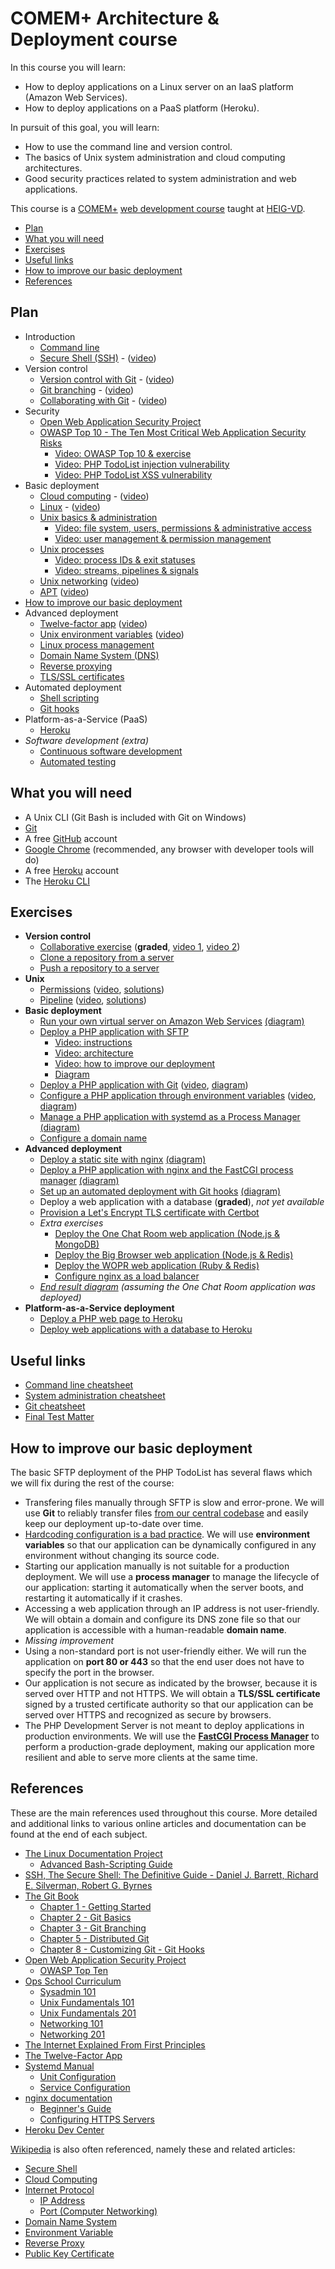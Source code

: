 # COMEM+ Architecture & Deployment course

In this course you will learn:

* How to deploy applications on a Linux server on an IaaS platform (Amazon Web Services).
* How to deploy applications on a PaaS platform (Heroku).

In pursuit of this goal, you will learn:

* How to use the command line and version control.
* The basics of Unix system administration and cloud computing architectures.
* Good security practices related to system administration and web applications.

This course is a [COMEM+][comem] [web development course][comem-webdev] taught at [HEIG-VD][heig].

<!-- START doctoc generated TOC please keep comment here to allow auto update -->
<!-- DON'T EDIT THIS SECTION, INSTEAD RE-RUN doctoc TO UPDATE -->


- [Plan](#plan)
- [What you will need](#what-you-will-need)
- [Exercises](#exercises)
- [Useful links](#useful-links)
- [How to improve our basic deployment](#how-to-improve-our-basic-deployment)
- [References](#references)

<!-- END doctoc generated TOC please keep comment here to allow auto update -->



## Plan

* Introduction
  * [Command line](https://mediacomem.github.io/comem-archidep/2020-2021/subjects/cli?home=MediaComem%2Fcomem-archidep%23readme)
  * [Secure Shell (SSH)](https://mediacomem.github.io/comem-archidep/2020-2021/subjects/ssh?home=MediaComem%2Fcomem-archidep%23readme) - ([video](https://cyberlearn.hes-so.ch/pluginfile.php/3377846/mod_resource/content/1/ArchiDep%202020-09-18%20SSH.mp4))
* Version control
  * [Version control with Git](https://mediacomem.github.io/comem-archidep/2020-2021/subjects/git?home=MediaComem%2Fcomem-archidep%23readme) - ([video](https://cyberlearn.hes-so.ch/pluginfile.php/3385742/mod_resource/content/2/ArchiDep%202020-09-25%20part%201%20Git%20Introduction.mp4))
  * [Git branching](https://mediacomem.github.io/comem-archidep/2020-2021/subjects/git-branching?home=MediaComem%2Fcomem-archidep%23readme) - ([video](https://cyberlearn.hes-so.ch/pluginfile.php/3385746/mod_resource/content/1/ArchiDep%202020-09-25%20part%202%20Git%20Branching.mp4))
  * [Collaborating with Git](https://mediacomem.github.io/comem-archidep/2020-2021/subjects/git-collaborating?home=MediaComem%2Fcomem-archidep%23readme) - ([video](https://cyberlearn.hes-so.ch/pluginfile.php/3392793/mod_resource/content/1/ArchiDep%202020-10-02%20part%201%20Collaborating%20with%20Git.mp4))
* Security
  * [Open Web Application Security Project][owasp]
  * [OWASP Top 10 - The Ten Most Critical Web Application Security Risks][owasp-top10]
    * [Video: OWASP Top 10 & exercise](https://cyberlearn.hes-so.ch/pluginfile.php/3400902/mod_resource/content/1/ArchiDep%202020-10-09%20part%201%20OWASP%20Top%20Ten.mp4)
    * [Video: PHP TodoList injection vulnerability](https://cyberlearn.hes-so.ch/pluginfile.php/3400906/mod_resource/content/1/ArchiDep%202020-10-09%20part%202%20PHP%20TodoList%20Application%20Injection%20Vulnerability.mp4)
    * [Video: PHP TodoList XSS vulnerability](https://cyberlearn.hes-so.ch/pluginfile.php/3400908/mod_resource/content/1/ArchiDep%202020-10-09%20part%203%20PHP%20TodoList%20Application%20XSS%20Vulnerability.mp4)
* Basic deployment
  * [Cloud computing](https://mediacomem.github.io/comem-archidep/2020-2021/subjects/cloud?home=MediaComem%2Fcomem-archidep%23readme) - ([video](https://cyberlearn.hes-so.ch/pluginfile.php/3400913/mod_resource/content/1/ArchiDep%202020-10-09%20part%204%20Cloud%20Computing.mp4))
  * [Linux](https://mediacomem.github.io/comem-archidep/2020-2021/subjects/linux?home=MediaComem%2Fcomem-archidep%23readme) - ([video](https://cyberlearn.hes-so.ch/pluginfile.php/3400914/mod_resource/content/1/ArchiDep%202020-10-09%20part%205%20Linux.mp4))
  * [Unix basics & administration](https://mediacomem.github.io/comem-archidep/2020-2021/subjects/unix-admin?home=MediaComem%2Fcomem-archidep%23readme)
    * [Video: file system, users, permissions & administrative access](https://cyberlearn.hes-so.ch/pluginfile.php/3400918/mod_resource/content/1/ArchiDep%202020-10-09%20part%206%20Unix%20Administration.mp4)
    * [Video: user management & permission management](https://cyberlearn.hes-so.ch/pluginfile.php/3405423/mod_resource/content/1/ArchiDep%202020-10-16%20part%201%20Unix%20Administration.mp4)
  * [Unix processes](https://mediacomem.github.io/comem-archidep/2020-2021/subjects/unix-processes?home=MediaComem%2Fcomem-archidep%23readme)
    * [Video: process IDs & exit statuses](https://cyberlearn.hes-so.ch/pluginfile.php/3405425/mod_resource/content/1/ArchiDep%202020-10-16%20part%202%20Unix%20Processes%20A.mp4)
    * [Video: streams, pipelines & signals](https://cyberlearn.hes-so.ch/pluginfile.php/3405429/mod_resource/content/1/ArchiDep%202020-10-16%20part%203%20Unix%20Processes%20B.mp4)
  * [Unix networking](https://mediacomem.github.io/comem-archidep/2020-2021/subjects/unix-networking?home=MediaComem%2Fcomem-archidep%23readme) ([video](https://cyberlearn.hes-so.ch/pluginfile.php/3425344/mod_resource/content/1/ArchiDep%202020-11-06%20part%203%20Unix%20Networking.mp4))
  * [APT](https://mediacomem.github.io/comem-archidep/2020-2021/subjects/apt?home=MediaComem%2Fcomem-archidep%23readme) ([video](https://cyberlearn.hes-so.ch/pluginfile.php/3425345/mod_resource/content/1/ArchiDep%202020-11-06%20part%204%20APT.mp4))
* [How to improve our basic deployment](#how-to-improve-our-basic-deployment)
* Advanced deployment
  * [Twelve-factor app][12factor] ([video](https://cyberlearn.hes-so.ch/pluginfile.php/3438838/mod_resource/content/1/ArchiDep%202020-11-19%20part%203%20The%20Twelve-Factor%20App.mp4))
  * [Unix environment variables](https://mediacomem.github.io/comem-archidep/2020-2021/subjects/unix-env-vars?home=MediaComem%2Fcomem-archidep%23readme) ([video](https://cyberlearn.hes-so.ch/pluginfile.php/3438841/mod_resource/content/1/ArchiDep%202020-11-19%20part%204%20Unix%20Environment%20Variables.mp4))
  * [Linux process management](https://mediacomem.github.io/comem-archidep/2020-2021/subjects/linux-process-management?home=MediaComem%2Fcomem-archidep%23readme)
  * [Domain Name System (DNS)](https://mediacomem.github.io/comem-archidep/2020-2021/subjects/dns?home=MediaComem%2Fcomem-archidep%23readme)
  * [Reverse proxying](https://mediacomem.github.io/comem-archidep/2020-2021/subjects/reverse-proxy?home=MediaComem%2Fcomem-archidep%23readme)
  * [TLS/SSL certificates](https://mediacomem.github.io/comem-archidep/2020-2021/subjects/ssl?home=MediaComem%2Fcomem-archidep%23readme)
* Automated deployment
  * [Shell scripting](https://mediacomem.github.io/comem-archidep/2020-2021/subjects/shell-scripting?home=MediaComem%2Fcomem-archidep%23readme)
  * [Git hooks](https://mediacomem.github.io/comem-archidep/2020-2021/subjects/git-hooks?home=MediaComem%2Fcomem-archidep%23readme)
* Platform-as-a-Service (PaaS)
  * [Heroku](https://mediacomem.github.io/comem-archidep/2020-2021/subjects/heroku?home=MediaComem%2Fcomem-archidep%23readme)
* *Software development (extra)*
  * [Continuous software development](https://mediacomem.github.io/comem-archidep/2020-2021/subjects/continuous?home=MediaComem%2Fcomem-archidep%23readme)
  * [Automated testing](https://mediacomem.github.io/comem-archidep/2020-2021/subjects/automated-testing?home=MediaComem%2Fcomem-archidep%23readme)



## What you will need

* A Unix CLI (Git Bash is included with Git on Windows)
* [Git][git-downloads]
* A free [GitHub][github] account
* [Google Chrome][chrome] (recommended, any browser with developer tools will do)
* A free [Heroku][heroku] account
* The [Heroku CLI][heroku-cli]



## Exercises

* **Version control**
  * [Collaborative exercise](https://github.com/MediaComem/comem-archidep-php-todo-exercise) (**graded**, [video 1](https://cyberlearn.hes-so.ch/pluginfile.php/3392853/mod_resource/content/1/ArchiDep%202020-10-02%20part%202%20Collaborative%20Git%20Exercise%20A.mp4), [video 2](https://cyberlearn.hes-so.ch/pluginfile.php/3392856/mod_resource/content/1/ArchiDep%202020-10-02%20part%203%20Collaborative%20Git%20Exercise%20B.mp4))
  * [Clone a repository from a server](ex/git-clone-from-server.md)
  * [Push a repository to a server](ex/git-push-to-server.md)
* **Unix**
  * [Permissions](ex/unix-permissions.md) ([video](https://cyberlearn.hes-so.ch/pluginfile.php/3425330/mod_resource/content/2/ArchiDep%202020-11-06%20part%201%20Unix%20Permissions%20Exercise.mp4), [solutions](ex/unix-permissions-solutions.md))
  * [Pipeline](ex/unix-pipeline.md) ([video](https://cyberlearn.hes-so.ch/pluginfile.php/3425339/mod_resource/content/1/ArchiDep%202020-11-06%20part%202%20Unix%20Pipeline%20Exercise.mp4), [solutions](ex/unix-pipeline-solutions.md))
* **Basic deployment**
  * [Run your own virtual server on Amazon Web Services](ex/aws-setup.md) [(diagram)](ex/aws-setup.pdf)
  * [Deploy a PHP application with SFTP](ex/sftp-deployment.md)
    * [Video: instructions](https://cyberlearn.hes-so.ch/pluginfile.php/3425348/mod_resource/content/2/ArchiDep%202020-11-06%20part%205%20Deploy%20a%20PHP%20Application%20with%20SFTP.mp4)
    * [Video: architecture](https://cyberlearn.hes-so.ch/pluginfile.php/3438812/mod_resource/content/3/ArchiDep%202020-11-19%20part%201%20Architecture%20of%20the%20SFTP%20Deployment%20Exercise.mp4)
    * [Video: how to improve our deployment](https://cyberlearn.hes-so.ch/pluginfile.php/3438814/mod_resource/content/1/ArchiDep%202020-11-19%20part%202%20How%20To%20Improve%20Our%20Deployment.mp4)
    * [Diagram](ex/sftp-deployment.pdf)
  * [Deploy a PHP application with Git](ex/git-clone-deployment.md) ([video](https://cyberlearn.hes-so.ch/pluginfile.php/3438842/mod_resource/content/1/ArchiDep%202020-11-19%20part%205%20Deploy%20a%20PHP%20application%20with%20Git.mp4), [diagram](ex/git-clone-deployment.pdf))
  * [Configure a PHP application through environment variables](ex/config-through-environment.md) ([video](https://cyberlearn.hes-so.ch/pluginfile.php/3438844/mod_resource/content/2/ArchiDep%202020-11-19%20part%206%20Configure%20a%20PHP%20application%20through%20environment%20variables.mp4), [diagram](ex/config-through-environment.pdf))
  * [Manage a PHP application with systemd as a Process Manager](ex/systemd-deployment.md) [(diagram)](ex/systemd-deployment.pdf)
  * [Configure a domain name](ex/dns-configuration.md)
* **Advanced deployment**
  * [Deploy a static site with nginx](ex/nginx-static-deployment.md) [(diagram)](ex/nginx-static-deployment.pdf)
  * [Deploy a PHP application with nginx and the FastCGI process manager](ex/nginx-php-fpm-deployment.md) [(diagram)](ex/nginx-php-fpm-deployment.pdf)
  * [Set up an automated deployment with Git hooks](ex/git-automated-deployment.md) [(diagram)](ex/git-automated-deployment.pdf)
  * Deploy a web application with a database (**graded**), *not yet available*
  * [Provision a Let's Encrypt TLS certificate with Certbot](ex/certbot-deployment.md)
  * *Extra exercises*
    * [Deploy the One Chat Room web application (Node.js & MongoDB)](ex/one-chat-room-deployment.md)
    * [Deploy the Big Browser web application (Node.js & Redis)](ex/big-browser-deployment.md)
    * [Deploy the WOPR web application (Ruby & Redis)](ex/wopr-deployment.md)
    * [Configure nginx as a load balancer](ex/load-balancing-deployment.md)
  * *[End result diagram](ex/end-result.pdf) (assuming the One Chat Room application was deployed)*
* **Platform-as-a-Service deployment**
  * [Deploy a PHP web page to Heroku](https://github.com/MediaComem/php-hello-world-form)
  * [Deploy web applications with a database to Heroku](ex/heroku-deployment.md)



## Useful links

* [Command line cheatsheet](CLI-CHEATSHEET.md)
* [System administration cheatsheet](SYSADMIN-CHEATSHEET.md)
* [Git cheatsheet][git-cheatsheet]
* [Final Test Matter](TEST-MATTER.md)



## How to improve our basic deployment

The basic SFTP deployment of the PHP TodoList has several flaws which we will
fix during the rest of the course:

* Transfering files manually through SFTP is slow and error-prone. We will use
  **Git** to reliably transfer files [from our central
  codebase](https://12factor.net/codebase) and easily keep our deployment
  up-to-date over time.
* [Hardcoding configuration is a bad practice](https://12factor.net/config). We
  will use **environment variables** so that our application can be dynamically
  configured in any environment without changing its source code.
* Starting our application manually is not suitable for a production deployment.
  We will use a **process manager** to manage the lifecycle of our application:
  starting it automatically when the server boots, and restarting it
  automatically if it crashes.
* Accessing a web application through an IP address is not user-friendly. We
  will obtain a domain and configure its DNS zone file so that our application
  is accessible with a human-readable **domain name**.
* *Missing improvement*
* Using a non-standard port is not user-friendly either. We will run the
  application on **port 80 or 443** so that the end user does not have to
  specify the port in the browser.
* Our application is not secure as indicated by the browser, because it is
  served over HTTP and not HTTPS. We will obtain a **TLS/SSL certificate**
  signed by a trusted certificate authority so that our application can be
  served over HTTPS and recognized as secure by browsers.
* The PHP Development Server is not meant to deploy applications in production
  environments. We will use the [**FastCGI Process
  Manager**](https://www.php.net/manual/en/install.fpm.php) to perform a
  production-grade deployment, making our application more resilient and able to
  serve more clients at the same time.



## References

These are the main references used throughout this course. More detailed and
additional links to various online articles and documentation can be found at
the end of each subject.

* [The Linux Documentation Project](https://tldp.org)
  * [Advanced Bash-Scripting Guide](https://tldp.org/LDP/abs/html/)
* [SSH, The Secure Shell: The Definitive Guide - Daniel J. Barrett, Richard E. Silverman, Robert G. Byrnes](https://books.google.ch/books/about/SSH_The_Secure_Shell_The_Definitive_Guid.html?id=9FSaScltd-kC&redir_esc=y)
* [The Git Book](https://git-scm.com/book)
  * [Chapter 1 - Getting Started](https://git-scm.com/book/en/v2/Getting-Started-About-Version-Control)
  * [Chapter 2 - Git Basics](https://git-scm.com/book/en/v2/Git-Basics-Getting-a-Git-Repository)
  * [Chapter 3 - Git Branching](https://git-scm.com/book/en/v2/Git-Branching-Branches-in-a-Nutshell)
  * [Chapter 5 - Distributed Git](https://git-scm.com/book/en/v2/Distributed-Git-Distributed-Workflows)
  * [Chapter 8 - Customizing Git - Git Hooks](https://git-scm.com/book/en/v2/Customizing-Git-Git-Hooks)
* [Open Web Application Security Project](https://www.owasp.org)
  * [OWASP Top Ten](https://owasp.org/www-project-top-ten/)
* [Ops School Curriculum](https://www.opsschool.org)
  * [Sysadmin 101](https://www.opsschool.org/sysadmin_101.html)
  * [Unix Fundamentals 101](https://www.opsschool.org/unix_101.html)
  * [Unix Fundamentals 201](https://www.opsschool.org/unix_201.html)
  * [Networking 101](https://www.opsschool.org/networking_101.html)
  * [Networking 201](https://www.opsschool.org/networking_201.html)
* [The Internet Explained From First Principles](https://ef1p.com/internet)
* [The Twelve-Factor App](https://12factor.net)
* [Systemd Manual](https://www.freedesktop.org/software/systemd/man/)
  * [Unit Configuration](https://www.freedesktop.org/software/systemd/man/systemd.unit.html)
  * [Service Configuration](https://www.freedesktop.org/software/systemd/man/systemd.service.html)
* [nginx documentation](http://nginx.org/en/docs/)
  * [Beginner's Guide](http://nginx.org/en/docs/beginners_guide.html)
  * [Configuring HTTPS Servers](http://nginx.org/en/docs/http/configuring_https_servers.html)
* [Heroku Dev Center](https://devcenter.heroku.com)

[Wikipedia](https://www.wikipedia.org) is also often referenced, namely these
and related articles:

* [Secure Shell](https://en.wikipedia.org/wiki/Secure_Shell)
* [Cloud Computing](https://en.wikipedia.org/wiki/Cloud_computing)
* [Internet Protocol](https://en.wikipedia.org/wiki/Internet_Protocol)
  * [IP Address](https://en.wikipedia.org/wiki/IP_address)
  * [Port (Computer Networking)](https://en.wikipedia.org/wiki/Port_(computer_networking))
* [Domain Name System](https://en.wikipedia.org/wiki/Domain_Name_System)
* [Environment Variable](https://en.wikipedia.org/wiki/Environment_variable)
* [Reverse Proxy](https://en.wikipedia.org/wiki/Reverse_proxy)
* [Public Key Certificate](https://en.wikipedia.org/wiki/Public_key_certificate)



[12factor]: https://12factor.net
[chrome]: https://www.google.com/chrome/
[comem]: http://www.heig-vd.ch/comem
[comem-webdev]: https://github.com/MediaComem/comem-webdev
[git-cheatsheet]: https://github.com/MediaComem/comem-webdev/blob/master/GIT-CHEATSHEET.md
[git-downloads]: https://git-scm.com/downloads
[github]: https://github.com
[heroku]: https://www.heroku.com/home
[heroku-cli]: https://devcenter.heroku.com/articles/heroku-cli
[heig]: http://www.heig-vd.ch
[owasp]: https://www.owasp.org
[owasp-top10]: https://owasp.org/www-project-top-ten/
